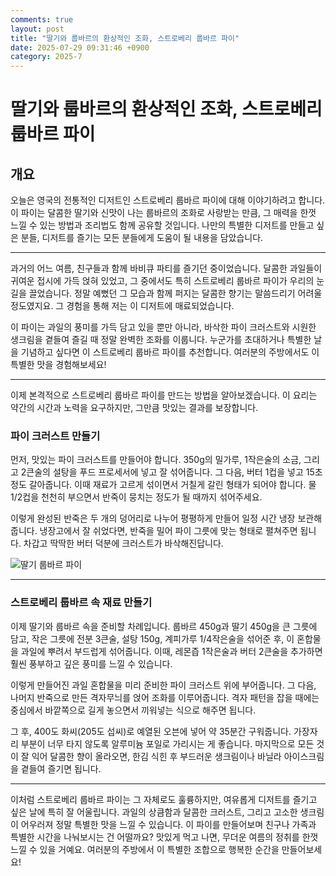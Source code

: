 ```yaml
---
comments: true
layout: post
title: "딸기와 룹바르의 환상적인 조화, 스트로베리 룹바르 파이"
date: 2025-07-29 09:31:46 +0900
category: 2025-7
---
```


# 딸기와 룹바르의 환상적인 조화, 스트로베리 룹바르 파이

## 개요
오늘은 영국의 전통적인 디저트인 스트로베리 룹바르 파이에 대해 이야기하려고 합니다. 이 파이는 달콤한 딸기와 신맛이 나는 룹바르의 조화로 사랑받는 만큼, 그 매력을 한껏 느낄 수 있는 방법과 조리법도 함께 공유할 것입니다. 나만의 특별한 디저트를 만들고 싶은 분들, 디저트를 즐기는 모든 분들에게 도움이 될 내용을 담았습니다.

---

과거의 어느 여름, 친구들과 함께 바비큐 파티를 즐기던 중이었습니다. 달콤한 과일들이 귀여운 접시에 가득 얹혀 있었고, 그 중에서도 특히 스트로베리 룹바르 파이가 우리의 눈길을 끌었습니다. 정말 예뻤던 그 모습과 함께 퍼지는 달콤한 향기는 말씀드리기 어려울 정도였지요. 그 경험을 통해 저는 이 디저트에 매료되었습니다. 

이 파이는 과일의 풍미를 가득 담고 있을 뿐만 아니라, 바삭한 파이 크러스트와 시원한 생크림을 곁들여 즐길 때 정말 완벽한 조화를 이룹니다. 누군가를 초대하거나 특별한 날을 기념하고 싶다면 이 스트로베리 룹바르 파이를 추천합니다. 여러분의 주방에서도 이 특별한 맛을 경험해보세요!

---

이제 본격적으로 스트로베리 룹바르 파이를 만드는 방법을 알아보겠습니다. 이 요리는 약간의 시간과 노력을 요구하지만, 그만큼 맛있는 결과를 보장합니다. 

### 파이 크러스트 만들기

먼저, 맛있는 파이 크러스트를 만들어야 합니다. 350g의 밀가루, 1작은술의 소금, 그리고 2큰술의 설탕을 푸드 프로세서에 넣고 잘 섞어줍니다. 그 다음, 버터 1컵을 넣고 15초 정도 갈아줍니다. 이때 재료가 고르게 섞이면서 거칠게 갈린 형태가 되어야 합니다. 물 1/2컵을 천천히 부으면서 반죽이 뭉치는 정도가 될 때까지 섞어주세요. 

이렇게 완성된 반죽은 두 개의 덩어리로 나누어 평평하게 만들어 일정 시간 냉장 보관해줍니다. 냉장고에서 잘 쉬었다면, 반죽을 밀어 파이 그릇에 맞는 형태로 펼쳐주면 됩니다. 차갑고 딱딱한 버터 덕분에 크러스트가 바삭해진답니다.

![딸기 룹바르 파이](https://www.themealdb.com/images/media/meals/178z5o1585514569.jpg)

---

### 스트로베리 룹바르 속 재료 만들기

이제 딸기와 룹바르 속을 준비할 차례입니다. 룹바르 450g과 딸기 450g을 큰 그릇에 담고, 작은 그릇에 전분 3큰술, 설탕 150g, 계피가루 1/4작은술을 섞어준 후, 이 혼합물을 과일에 뿌려서 부드럽게 섞어줍니다. 이때, 레몬즙 1작은술과 버터 2큰술을 추가하면 훨씬 풍부하고 깊은 풍미를 느낄 수 있습니다. 

이렇게 만들어진 과일 혼합물을 미리 준비한 파이 크러스트 위에 부어줍니다. 그 다음, 나머지 반죽으로 만든 격자무늬를 얹어 조화를 이루어줍니다. 격자 패턴을 잡을 때에는 중심에서 바깥쪽으로 길게 놓으면서 끼워넣는 식으로 해주면 됩니다.

그 후, 400도 화씨(205도 섭씨)로 예열된 오븐에 넣어 약 35분간 구워줍니다. 가장자리 부분이 너무 타지 않도록 알루미늄 포일로 가리시는 게 좋습니다. 마지막으로 모든 것이 잘 익어 달콤한 향이 올라오면, 한김 식힌 후 부드러운 생크림이나 바닐라 아이스크림을 곁들여 즐기면 됩니다.

---

이처럼 스트로베리 룹바르 파이는 그 자체로도 훌륭하지만, 여유롭게 디저트를 즐기고 싶은 날에 특히 잘 어울립니다. 과일의 상큼함과 달콤한 크러스트, 그리고 고소한 생크림이 어우러져 정말 특별한 맛을 느낄 수 있습니다. 이 파이를 만들어보며 친구나 가족과 특별한 시간을 나눠보시는 건 어떨까요? 맛있게 먹고 나면, 무더운 여름의 정취를 한껏 느낄 수 있을 거예요. 여러분의 주방에서 이 특별한 조합으로 행복한 순간을 만들어보세요!